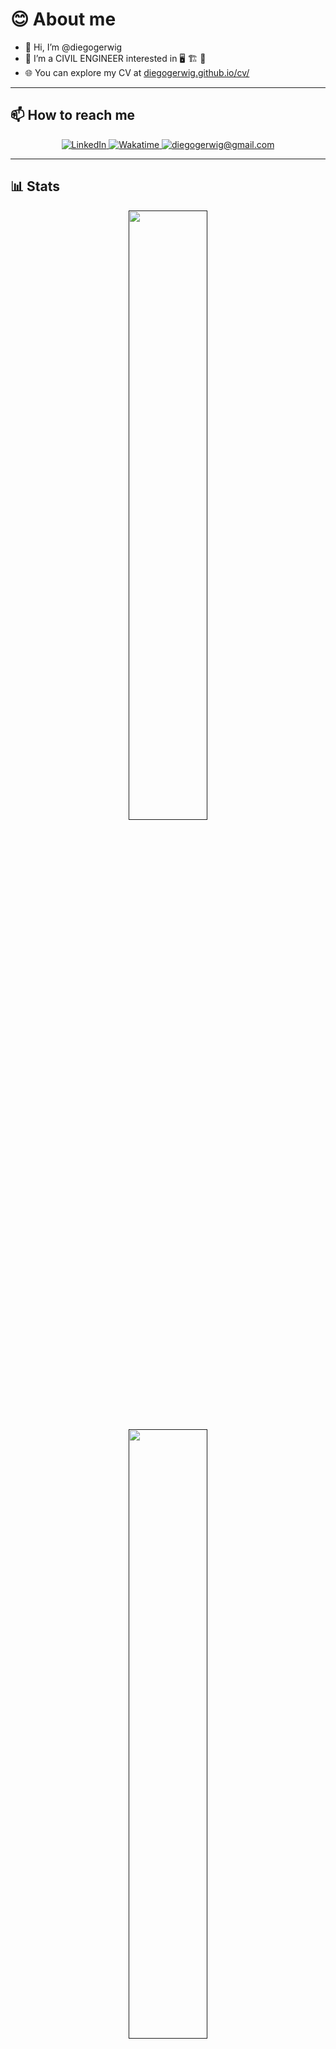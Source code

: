 # **😊 About me**

- 👋 Hi, I’m @diegogerwig
- 👀 I’m a CIVIL ENGINEER interested in 🖥 🏗 🔭
- 🌐 You can explore my CV at [diegogerwig.github.io/cv/](https://diegogerwig.github.io/cv/)

---

## **📫 How to reach me**

<div align="center" style="text-align:center">
    <a href="https://www.linkedin.com/in/diego-gerwig-lópez-28a1ab86/">
        <img src="https://img.shields.io/badge/LinkedIn-0A66C2?style=for-the-badge&logo=linkedin&logoColor=white"
            alt="LinkedIn">
    </a>
    <a href="https://wakatime.com/@diegogerwig">
        <img src="https://img.shields.io/badge/-WakaTime-c14430?style=for-the-badge&logo=Wakatime&logoColor=white@Josee9988&color=green"
            alt="Wakatime">
    </a>
    <a href="mailto:diegogerwig@gmail.com">
        <img src="https://img.shields.io/badge/-Gmail-EA4335?style=for-the-badge&logo=Gmail&logoColor=white"
            alt="diegogerwig@gmail.com">
    </a>
</div>

---

## **📊 Stats**

<div align="center" style="text-align:center">
    <a href="">
        <img width="50%" 
            src="https://github-readme-streak-stats.herokuapp.com/?user=diegogerwig&theme=vue-dark&hide_border=false">
    </a>
    <a href="">
        <img width="50%" 
            src="https://github-readme-stats.vercel.app/api?username=diegogerwig&theme=vue-dark&show_icons=true&hide_border=false&count_private=true">
    </a>
    <a href="">
        <img width="50%" 
            src="https://github-readme-stats.vercel.app/api/top-langs/?username=diegogerwig&theme=vue-dark&show_icons=true&hide_border=false">
    </a>
    <a href="https://wakatime.com/@diegogerwig">
        <img width="50%" 
            src="https://github-readme-stats.vercel.app/api/wakatime?username=diegogerwig&hide_progress=false&layout=compact&custom_title=WAKATIME%20last%20year%20📈%Stats&hide_border=false&theme=vue-dark"
            alt="Diego Gerwig's WAKATIME last year 📈 stats">
    </a>   
</div>
